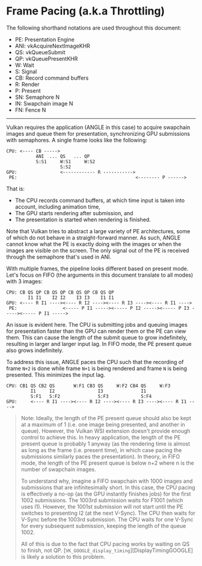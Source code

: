 # Frame Pacing (a.k.a Throttling)

The following shorthand notations are used throughout this document:

- PE: Presentation Engine
- ANI: vkAcquireNextImageKHR
- QS: vkQueueSubmit
- QP: vkQueuePresentKHR
- W: Wait
- S: Signal
- CB: Record command buffers
- R: Render
- P: Present
- SN: Semaphore N
- IN: Swapchain image N
- FN: Fence N

---

Vulkan requires the application (ANGLE in this case) to acquire swapchain images and queue them for
presentation, synchronizing GPU submissions with semaphores.  A single frame looks like the
following:

```
CPU: <---- CB ----->
           ANI  ... QS   ... QP
           S:S1     W:S1     W:S2
                    S:S2
GPU:                <------------ R ----------->
 PE:                                            <-------- P ------>
```

That is:

- The CPU records command buffers, at which time input is taken into account, including animation
  time,
- The GPU starts rendering after submission, and
- The presentation is started when rendering is finished.

Note that Vulkan tries to abstract a large variety of PE architectures, some of which do not behave
in a straight-forward manner.  As such, ANGLE cannot know what the PE is exactly doing with the
images or when the images are visible on the screen.  The only signal out of the PE is received
through the semaphore that's used in ANI.

With multiple frames, the pipeline looks different based on present mode.  Let's focus on
FIFO (the arguments in this document translate to all modes) with 3 images:

```
CPU: CB QS QP CB QS QP CB QS QP CB QS QP
        I1 I1    I2 I2    I3 I3    I1 I1
GPU: <---- R I1 ----><---- R I2 ----><---- R I3 ----><---- R I1 ---->
 PE:                 <----- P I1 -----><----- P I2 -----><----- P I3 -----><----- P I1 ----->
```

An issue is evident here.  The CPU is submitting jobs and queuing images for presentation faster
than the GPU can render them or the PE can view them.  This can cause the length of the submit queue
to grow indefinitely, resulting in larger and larger input lag.  In FIFO mode, the PE present queue
also grows indefinitely.

To address this issue, ANGLE paces the CPU such that the recording of frame `N+2` is done while
frame `N+1` is being rendered and frame `N` is being presented.  This minimizes the input lag.

```
CPU: CB1 QS CB2 QS       W:F1 CB3 QS     W:F2 CB4 QS     W:F3
         I1     I2                I3              I1
         S:F1   S:F2              S:F3            S:F4
GPU:     <---- R I1 ----><---- R I2 ----><---- R I3 ----><---- R I1 ---->
```

> Note: Ideally, the length of the PE present queue should also be kept at a maximum of 1 (i.e. one
> image being presented, and another in queue).  However, the Vulkan WSI extension doesn't provide
> enough control to achieve this.  In heavy application, the length of the PE present queue is
> probably 1 anyway (as the rendering time is almost as long as the frame (i.e. present time), in
> which case pacing the submissions similarly paces the presentation).  In theory, in FIFO mode, the
> length of the PE present queue is below n+2 where n is the number of swapchain images.
>
> To understand why, imagine a FIFO swapchain with 1000 images and submissions that are
> infinitesimally short.  In this case, the CPU pacing is effectively a no-op (as the GPU instantly
> finishes jobs) for the first 1002 submissions.  The 1003rd submission waits for F1001 (which uses
> I1).  However, the 1001st submission will not start until the PE switches to presenting I2 (at the
> next V-Sync).  The CPU then waits for V-Sync before the 1003rd submission.  The CPU waits for one
> V-Sync for every subsequent submission, keeping the length of the queue 1002.
>
> All of this is due to the fact that CPU pacing works by waiting on QS to finish, not QP.
> [`VK_GOOGLE_display_timing`][DisplayTimingGOOGLE] is likely a solution to this problem.
